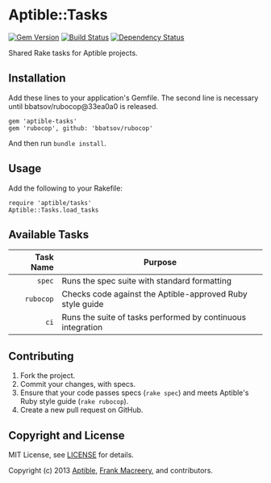 # Aptible::Tasks

[![Gem Version](https://badge.fury.io/rb/aptible-tasks.png)](https://rubygems.org/gems/aptible-tasks)
[![Build Status](https://travis-ci.org/aptible/aptible-tasks.png?branch=master)](https://travis-ci.org/aptible/aptible-tasks)
[![Dependency Status](https://gemnasium.com/aptible/aptible-tasks.png)](https://gemnasium.com/aptible/aptible-tasks)

Shared Rake tasks for Aptible projects.

## Installation

Add these lines to your application's Gemfile. The second line is necessary until bbatsov/rubocop@33ea0a0 is released.

    gem 'aptible-tasks'
    gem 'rubocop', github: 'bbatsov/rubocop'

And then run `bundle install`.

## Usage

Add the following to your Rakefile:

    require 'aptible/tasks'
    Aptible::Tasks.load_tasks

## Available Tasks

| Task Name | Purpose |
| ---------:| ------- |
| `spec` | Runs the spec suite with standard formatting |
| `rubocop` | Checks code against the Aptible-approved Ruby style guide |
| `ci` | Runs the suite of tasks performed by continuous integration |

## Contributing

1. Fork the project.
1. Commit your changes, with specs.
1. Ensure that your code passes specs (`rake spec`) and meets Aptible's Ruby style guide (`rake rubocop`).
1. Create a new pull request on GitHub.

## Copyright and License

MIT License, see [LICENSE](LICENSE.md) for details.

Copyright (c) 2013 [Aptible](https://www.aptible.com), [Frank Macreery](https://github.com/fancyremarker), and contributors.

